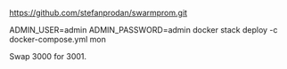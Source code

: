 https://github.com/stefanprodan/swarmprom.git

ADMIN_USER=admin ADMIN_PASSWORD=admin docker stack deploy -c docker-compose.yml mon

Swap 3000 for 3001.